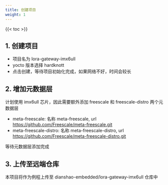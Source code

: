 ```yaml
---
title: 创建项目
weight: 1
---
```


{{< toc >}}

## 1. 创建项目

- 项目名为 lora-gateway-imx6ull
- yocto 版本选择 hardknott
- 点击创建，等待项目初始化完成，如果网络不好，时间会较长

## 2. 增加元数据层

计划使用 imx6ull 芯片，因此需要额外添加 freescale 和 freescale-distro 两个元数据层

- meta-freescale: 名称 meta-freescale, url https://github.com/Freescale/meta-freescale.git
- meta-freescale-distro: 名称 meta-freescale-distro, url https://github.com/Freescale/meta-freescale-distro.git

等待元数据层添加完成

## 3. 上传至远端仓库

本项目将作为例程上传至 dianshao-embedded/lora-gateway-imx6ull 仓库中